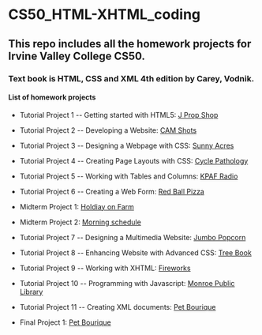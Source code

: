 # CS50_HTML-XHTML_coding

## This repo includes all the homework projects for Irvine Valley College CS50. 
### Text book is HTML, CSS and XML 4th edition by Carey, Vodnik.

####  List of homework projects
* Tutorial Project 1 -- Getting started with HTML5:
[J Prop Shop](https://zhoujin1983.github.io/CS50_HTML-XHTML_coding/t01-%20The%20J-Prop%20Shop/jprop.htm)

* Tutorial Project 2 -- Developing a Website:
[CAM Shots](https://zhoujin1983.github.io/CS50_HTML-XHTML_coding/t02-CAMshots/home.htm)

* Tutorial Project 3 -- Designing a Webpage with CSS:
[Sunny Acres](https://zhoujin1983.github.io/CS50_HTML-XHTML_coding/t03-Sunny%20Acres/home.htm)

* Tutorial Project 4 -- Creating Page Layouts with CSS:
[Cycle Pathology](https://zhoujin1983.github.io/CS50_HTML-XHTML_coding/t04-Cycle%20Pathology/cycle.htm)

* Tutorial Project 5 -- Working with Tables and Columns:
[KPAF Radio](https://zhoujin1983.github.io/CS50_HTML-XHTML_coding/t05-KPAF%20Radio/sched.htm)

* Tutorial Project 6 -- Creating a Web Form:
[Red Ball Pizza](https://zhoujin1983.github.io/CS50_HTML-XHTML_coding/t06-Red%20Ball%20Pizza/survey.htm)

* Midterm Project 1:
[Holdiay on Farm](https://zhoujin1983.github.io/CS50_HTML-XHTML_coding/MT1-Holiday%20on%20the%20Farm/holiday.htm)

* Midterm Project 2:
[Morning schedule](https://zhoujin1983.github.io/CS50_HTML-XHTML_coding/MT2-%20KPAF%20Morning%20Schedule/morning.htm)

* Tutorial Project 7 -- Designing a Multimedia Website:
[Jumbo Popcorn](https://zhoujin1983.github.io/CS50_HTML-XHTML_coding/t07-%20Jumbo%20Popcorn/jumbo.htm)

* Tutorial Project 8 -- Enhancing Website with Advanced CSS:
[Tree Book](https://zhoujin1983.github.io/CS50_HTML-XHTML_coding/t08-Tree%20and%20Book/treebook.htm)

* Tutorial Project 9 -- Working with XHTML:
[Fireworks](https://zhoujin1983.github.io/CS50_HTML-XHTML_coding/t09-Wizard%20Works%20Fireworks/works.htm)

* Tutorial Project 10 -- Programming with Javascript:
[Monroe Public Library](https://zhoujin1983.github.io/CS50_HTML-XHTML_coding/t10-Monroe%20Public%20Library/mpl.htm)

* Tutorial Project 11 -- Creating XML documents:
[Pet Bourique](https://zhoujin1983.github.io/CS50_HTML-XHTML_coding/t11-SJB%20Pet%20Boutique/sjbCustomOrders.xml)


* Final Project 1:
[Pet Bourique](https://zhoujin1983.github.io/CS50_HTML-XHTML_coding/FL_1_Dubcek%20Family%20Page/dubcek.htm)
